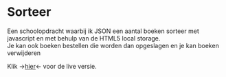 # Sorteer

Een schoolopdracht waarbij ik JSON een aantal boeken sorteer met javascript en met behulp van de HTML5 local storage.  
Je kan ook boeken bestellen die worden dan opgeslagen en je kan boeken verwijderen

Klik ->[hier]<- voor de live versie.

[hier]: http://bjornemmaneel.nl/Sorteer/bestelpagina.html

